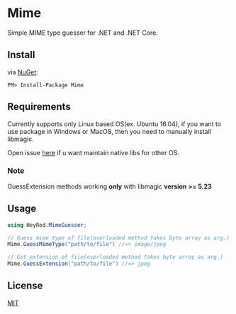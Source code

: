 # Mime
Simple MIME type guesser for .NET and .NET Core.

## Install
via [NuGet](https://www.nuget.org/packages/Mime):
```
PM> Install-Package Mime
```

## Requirements
Currently supports only Linux based OS(ex. Ubuntu 16.04), if you want to use package in Windows or MacOS, then you need to manually install libmagic.

Open issue [here](https://github.com/hey-red/libmagic-package) if u want maintain native libs for other OS.
### Note
GuessExtension methods working **only** with libmagic **version >= 5.23**

## Usage
```C#
using HeyRed.MimeGuesser;

// Guess mime type of file(overloaded method takes byte array as arg.)
Mime.GuessMimeType("path/to/file") //=> image/jpeg

// Get extension of file(overloaded method takes byte array as arg.)
Mime.GuessExtension("path/to/file") //=> jpeg
```

## License
[MIT](\LICENSE)
